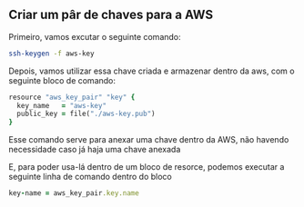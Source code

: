 ## Criar um pâr de chaves para a AWS

Primeiro, vamos excutar o seguinte comando:
```sh
ssh-keygen -f aws-key
```
Depois, vamos utilizar essa chave criada e armazenar dentro da aws, com o seguinte bloco de comando:

```rb
resource "aws_key_pair" "key" {
  key_name   = "aws-key"
  public_key = file("./aws-key.pub")
}
```

Esse comando serve para anexar uma chave dentro da AWS, não havendo necessidade caso já haja uma chave anexada

E, para poder usa-lá dentro de um bloco de resorce, podemos executar a seguinte linha de comando dentro do bloco
```rb
key-name = aws_key_pair.key.name
```